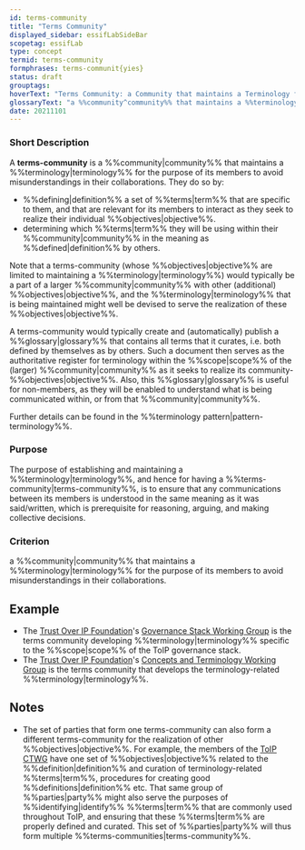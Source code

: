 ```yaml
---
id: terms-community
title: "Terms Community"
displayed_sidebar: essifLabSideBar
scopetag: essifLab
type: concept
termid: terms-community
formphrases: terms-communit{yies}
status: draft
grouptags:
hoverText: "Terms Community: a Community that maintains a Terminology for the purpose of avoiding misunderstandings between its members as they collaborate."
glossaryText: "a %%community^community%% that maintains a %%terminology^terminology%% for the purpose of avoiding misunderstandings between its members as they collaborate."
date: 20211101
---
```


### Short Description
A **terms-community** is a %%community|community%% that maintains a %%terminology|terminology%% for the purpose of its members to avoid misunderstandings in their collaborations. They do so by:
- %%defining|definition%% a set of %%terms|term%% that are specific to them, and that are relevant for its members to interact as they seek to realize their individual %%objectives|objective%%.
- determining which %%terms|term%% they will be using within their %%community|community%% in the meaning as %%defined|definition%% by others.

Note that a terms-community (whose %%objectives|objective%% are limited to maintaining a %%terminology|terminology%%) would typically be a part of a larger %%community|community%% with other (additional) %%objectives|objective%%, and the %%terminology|terminology%% that is being maintained might well be devised to serve the realization of these %%objectives|objective%%.

A terms-community would typically create and (automatically) publish a %%glossary|glossary%% that contains all terms that it curates, i.e. both defined by themselves as by others. Such a document then serves as the authoritative register for terminology within the %%scope|scope%% of the (larger) %%community|community%% as it seeks to realize its community-%%objectives|objective%%. Also, this %%glossary|glossary%% is useful for non-members, as they will be enabled to understand what is being communicated within, or from that %%community|community%%.

Further details can be found in the %%terminology pattern|pattern-terminology%%.

### Purpose
The purpose of establishing and maintaining a %%terminology|terminology%%, and hence for having a %%terms-community|terms-community%%, is to ensure that any communications between its members is understood in the same meaning as it was said/written, which is prerequisite for reasoning, arguing, and making collective decisions.

### Criterion
a %%community|community%% that maintains a %%terminology|terminology%% for the purpose of its members to avoid misunderstandings in their collaborations.

## Example

* The [Trust Over IP Foundation](https://trustoverip.org)'s [Governance Stack Working Group](https://wiki.trustoverip.org/display/HOME/Governance+Stack+Working+Group) is the terms community developing %%terminology|terminology%% specific to the %%scope|scope%% of the ToIP governance stack.
* The [Trust Over IP Foundation](https://trustoverip.org)'s [Concepts and Terminology Working Group](https://wiki.trustoverip.org/pages/viewpage.action?pageId=65700) is the terms community that develops the terminology-related %%terminology|terminology%%.

## Notes

- The set of parties that form one terms-community can also form a different terms-community for the realization of other %%objectives|objective%%. For example, the members of the [ToIP CTWG](https://wiki.trustoverip.org/pages/viewpage.action?pageId=65700) have one set of %%objectives|objective%% related to the %%definition|definition%% and curation of terminology-related %%terms|term%%, procedures for creating good %%definitions|definition%% etc. That same group of %%parties|party%% might also serve the purposes of %%identifying|identify%% %%terms|term%% that are commonly used throughout ToIP, and ensuring that these %%terms|term%% are properly defined and curated. This set of %%parties|party%% will thus form multiple %%terms-communities|terms-community%%.
